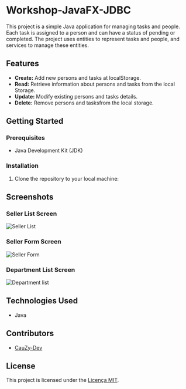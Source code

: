 # Workshop-JavaFX-JDBC

This project is a simple Java application for managing tasks and people. Each task is assigned to a person and can have a status of pending or completed. The project uses entities to represent tasks and people, and services to manage these entities.

## Features

- **Create:** Add new persons and tasks at localStorage.
- **Read:** Retrieve information about persons and tasks from the local Storage.
- **Update:** Modify existing persons and tasks details.
- **Delete:** Remove persons and tasksfrom the local storage.

## Getting Started

### Prerequisites

- Java Development Kit (JDK)

### Installation

1. Clone the repository to your local machine:

## Screenshots

### Seller List Screen
![Seller List](sellers.png)

### Seller Form Screen
![Seller Form](SellersForm.png)

### Department List Screen
![Department list](departments.png)

## Technologies Used

- Java

## Contributors

- [CauZy-Dev](https://github.com/cauzy-dev)

## License

This project is licensed under the [Licença MIT](https://github.com/CauZy-Dev/workshop-javafx-jdbc/blob/main/LICENSE).

